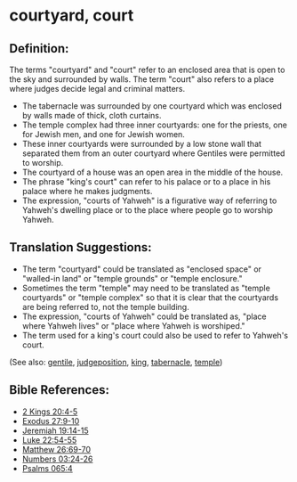 # courtyard, court #

## Definition: ##

The terms "courtyard" and "court" refer to an enclosed area that is open to the sky and surrounded by walls. The term "court" also refers to a place where judges decide legal and criminal matters.

* The tabernacle was surrounded by one courtyard which was enclosed by walls made of thick, cloth curtains. 
* The temple complex had three inner courtyards: one for the priests, one for Jewish men, and one for Jewish women.
* These inner courtyards were surrounded by a low stone wall that separated them from an outer courtyard where Gentiles were permitted to worship.
* The courtyard of a house was an open area in the middle of the house.
* The phrase "king's court" can refer to his palace or to a place in his palace where he makes judgments.
* The expression, "courts of Yahweh" is a figurative way of referring to Yahweh's dwelling place or to the place where people go to worship Yahweh.

## Translation Suggestions: ##
 
* The term "courtyard" could be translated as "enclosed space" or "walled-in land" or "temple grounds" or "temple enclosure."
* Sometimes the term "temple" may need to be translated as "temple courtyards" or "temple complex" so that it is clear that the courtyards are being referred to, not the temple building.
* The expression, "courts of Yahweh" could be translated as, "place where Yahweh lives" or "place where Yahweh is worshiped."
* The term used for a king's court could also be used to refer to Yahweh's court.

(See also: [gentile](../other/gentile.md), [judgeposition](../other/judgeposition.md), [king](../other/king.md), [tabernacle](../kt/tabernacle.md), [temple](../kt/temple.md))

## Bible References: ##

* [2 Kings 20:4-5](https://door43.org/en/bible/notes/2ki/20/04)
* [Exodus 27:9-10](https://door43.org/en/bible/notes/exo/27/09)
* [Jeremiah 19:14-15](https://door43.org/en/bible/notes/jer/19/14)
* [Luke 22:54-55](https://door43.org/en/bible/notes/luk/22/54)
* [Matthew 26:69-70](https://door43.org/en/bible/notes/mat/26/69)
* [Numbers 03:24-26](https://door43.org/en/bible/notes/num/03/24)
* [Psalms 065:4](https://door43.org/en/bible/notes/psa/065/004)

